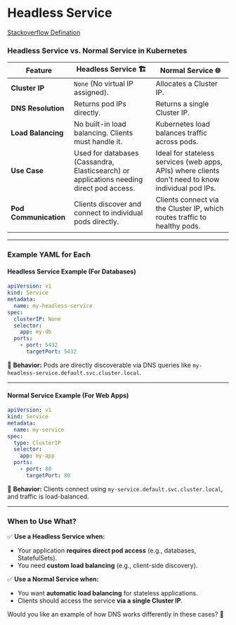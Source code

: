 # Headless Service

[Stackoverflow Defination](https://stackoverflow.com/a/67160106/9819856)


### **Headless Service vs. Normal Service in Kubernetes**  

| Feature          | **Headless Service** 🏗️ | **Normal Service** 🌐 |
|-----------------|-----------------|-----------------|
| **Cluster IP** | `None` (No virtual IP assigned). | Allocates a Cluster IP. |
| **DNS Resolution** | Returns pod IPs directly. | Returns a single Cluster IP. |
| **Load Balancing** | No built-in load balancing. Clients must handle it. | Kubernetes load balances traffic across pods. |
| **Use Case** | Used for databases (Cassandra, Elasticsearch) or applications needing direct pod access. | Ideal for stateless services (web apps, APIs) where clients don't need to know individual pod IPs. |
| **Pod Communication** | Clients discover and connect to individual pods directly. | Clients connect via the Cluster IP, which routes traffic to healthy pods. |

---

### **Example YAML for Each**  

#### **Headless Service Example (For Databases)**
```yaml
apiVersion: v1
kind: Service
metadata:
  name: my-headless-service
spec:
  clusterIP: None
  selector:
    app: my-db
  ports:
    - port: 5432
      targetPort: 5432
```
🔹 **Behavior:** Pods are directly discoverable via DNS queries like `my-headless-service.default.svc.cluster.local`.  

---

#### **Normal Service Example (For Web Apps)**
```yaml
apiVersion: v1
kind: Service
metadata:
  name: my-service
spec:
  type: ClusterIP
  selector:
    app: my-app
  ports:
    - port: 80
      targetPort: 80
```
🔹 **Behavior:** Clients connect using `my-service.default.svc.cluster.local`, and traffic is load-balanced.  

---

### **When to Use What?**  
✅ **Use a Headless Service when:**  
- Your application **requires direct pod access** (e.g., databases, StatefulSets).  
- You need **custom load balancing** (e.g., client-side discovery).  

✅ **Use a Normal Service when:**  
- You want **automatic load balancing** for stateless applications.  
- Clients should access the service **via a single Cluster IP**.  

Would you like an example of how DNS works differently in these cases? 🚀
